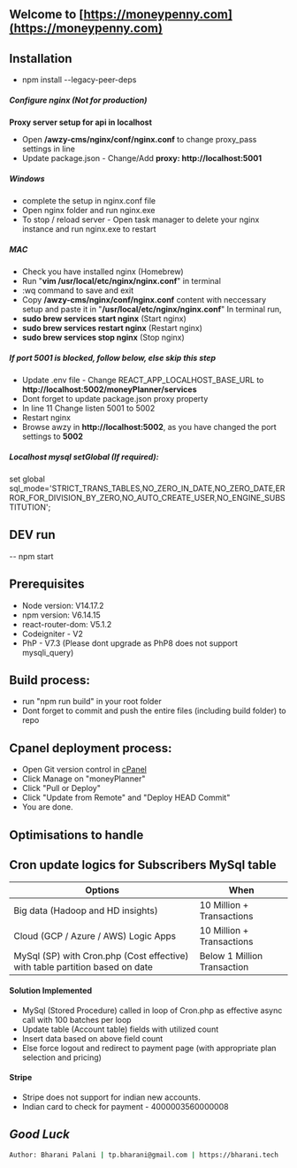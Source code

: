 ## Welcome to [https://moneypenny.com](https://moneypenny.com)

## Installation

- npm install --legacy-peer-deps

##### Configure nginx (Not for production)

**Proxy server setup for api in localhost**

- Open **/awzy-cms/nginx/conf/nginx.conf** to change proxy_pass settings in line
- Update package.json - Change/Add **proxy: http://localhost:5001**

##### Windows

- complete the setup in nginx.conf file
- Open nginx folder and run nginx.exe
- To stop / reload server - Open task manager to delete your nginx instance and
  run nginx.exe to restart

##### MAC

- Check you have installed nginx (Homebrew)
- Run "**vim /usr/local/etc/nginx/nginx.conf**" in terminal
- :wq command to save and exit
- Copy **/awzy-cms/nginx/conf/nginx.conf** content with neccessary setup and
  paste it in "**/usr/local/etc/nginx/nginx.conf**" In terminal run,
- **sudo brew services start nginx** (Start nginx)
- **sudo brew services restart nginx** (Restart nginx)
- **sudo brew services stop nginx** (Stop nginx)

##### If port 5001 is blocked, follow below, else skip this step

- Update .env file - Change REACT_APP_LOCALHOST_BASE_URL to
  **http://localhost:5002/moneyPlanner/services**
- Dont forget to update package.json proxy property
- In line 11 Change listen 5001 to 5002
- Restart nginx
- Browse awzy in **http://localhost:5002**, as you have changed the port
  settings to **5002**

##### Localhost mysql setGlobal (If required):

set global
sql_mode='STRICT_TRANS_TABLES,NO_ZERO_IN_DATE,NO_ZERO_DATE,ERROR_FOR_DIVISION_BY_ZERO,NO_AUTO_CREATE_USER,NO_ENGINE_SUBSTITUTION';

## DEV run

-- npm start

## Prerequisites

- Node version: V14.17.2
- npm version: V6.14.15
- react-router-dom: V5.1.2
- Codeigniter - V2
- PhP - V7.3 (Please dont upgrade as PhP8 does not support mysqli_query)

## Build process:

- run "npm run build" in your root folder
- Dont forget to commit and push the entire files (including build folder) to
  repo

## Cpanel deployment process:

- Open Git version control in [cPanel](https://bharani.tech/cpanel)
- Click Manage on "moneyPlanner"
- Click "Pull or Deploy"
- Click "Update from Remote" and "Deploy HEAD Commit"
- You are done.

## Optimisations to handle

## Cron update logics for Subscribers MySql table

| Options                                                                      | When                        |
| ---------------------------------------------------------------------------- | --------------------------- |
| Big data (Hadoop and HD insights)                                            | 10 Million + Transactions   |
| Cloud (GCP / Azure / AWS) Logic Apps                                         | 10 Million + Transactions   |
| MySql (SP) with Cron.php (Cost effective) with table partition based on date | Below 1 Million Transaction |

#### Solution Implemented

- MySql (Stored Procedure) called in loop of Cron.php as effective async call
  with 100 batches per loop
- Update table (Account table) fields with utilized count
- Insert data based on above field count
- Else force logout and redirect to payment page (with appropriate plan
  selection and pricing)

#### Stripe

- Stripe does not support for indian new accounts.
- Indian card to check for payment - 4000003560000008

## _Good Luck_

```sh
Author: Bharani Palani | tp.bharani@gmail.com | https://bharani.tech
```
